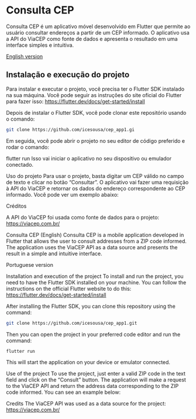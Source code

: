 # Consulta CEP

Consulta CEP é um aplicativo móvel desenvolvido em Flutter que permite ao usuário consultar endereços a partir de um CEP informado. O aplicativo usa a API do ViaCEP como fonte de dados e apresenta o resultado em uma interface simples e intuitiva.

[English version](#consulta-cep-english)

## Instalação e execução do projeto

Para instalar e executar o projeto, você precisa ter o Flutter SDK instalado na sua máquina. Você pode seguir as instruções do site oficial do Flutter para fazer isso: https://flutter.dev/docs/get-started/install

Depois de instalar o Flutter SDK, você pode clonar este repositório usando o comando:

```bash
git clone https://github.com/icesousa/cep_app1.gi
```
Em seguida, você pode abrir o projeto no seu editor de código preferido e rodar o comando:

flutter run
Isso vai iniciar o aplicativo no seu dispositivo ou emulador conectado.

Uso do projeto
Para usar o projeto, basta digitar um CEP válido no campo de texto e clicar no botão “Consultar”. O aplicativo vai fazer uma requisição à API do ViaCEP e retornar os dados do endereço correspondente ao CEP informado. Você pode ver um exemplo abaixo:

Créditos

A API do ViaCEP foi usada como fonte de dados para o projeto: https://viacep.com.br/



Consulta CEP (English)
Consulta CEP is a mobile application developed in Flutter that allows the user to consult addresses from a ZIP code informed. The application uses the ViaCEP API as a data source and presents the result in a simple and intuitive interface.

Portuguese version

Installation and execution of the project
To install and run the project, you need to have the Flutter SDK installed on your machine. You can follow the instructions on the official Flutter website to do this: https://flutter.dev/docs/get-started/install

After installing the Flutter SDK, you can clone this repository using the command:
```bash
git clone https://github.com/icesousa/cep_app1.git
```
Then you can open the project in your preferred code editor and run the command:
```bash
flutter run
```
This will start the application on your device or emulator connected.

Use of the project
To use the project, just enter a valid ZIP code in the text field and click on the “Consult” button. The application will make a request to the ViaCEP API and return the address data corresponding to the ZIP code informed. You can see an example below:

Credits
The ViaCEP API was used as a data source for the project: https://viacep.com.br/


